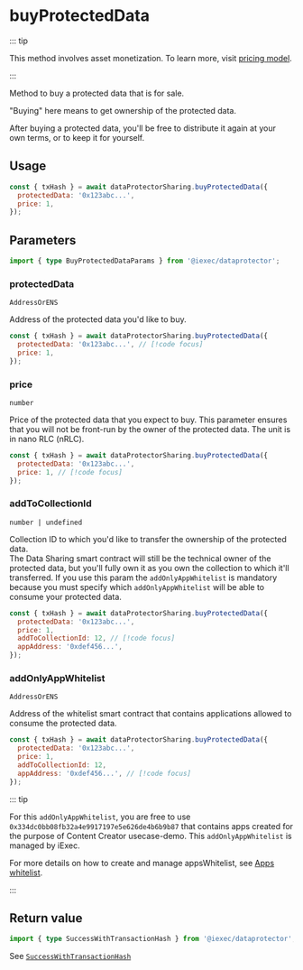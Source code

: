# buyProtectedData

::: tip

This method involves asset monetization. To learn more, visit
[pricing model](../../../../overview/monetizationConcepts/pricingModel.md).

:::

Method to buy a protected data that is for sale.

"Buying" here means to get ownership of the protected data.

After buying a protected data, you'll be free to distribute it again at your own
terms, or to keep it for yourself.

## Usage

```js
const { txHash } = await dataProtectorSharing.buyProtectedData({
  protectedData: '0x123abc...',
  price: 1,
});
```

## Parameters

```ts twoslash
import { type BuyProtectedDataParams } from '@iexec/dataprotector';
```

### protectedData

`AddressOrENS`

Address of the protected data you'd like to buy.

```js
const { txHash } = await dataProtectorSharing.buyProtectedData({
  protectedData: '0x123abc...', // [!code focus]
  price: 1,
});
```

### price

`number`

Price of the protected data that you expect to buy. This parameter ensures that
you will not be front-run by the owner of the protected data. The unit is in
nano RLC (nRLC).

```js
const { txHash } = await dataProtectorSharing.buyProtectedData({
  protectedData: '0x123abc...',
  price: 1, // [!code focus]
});
```

### addToCollectionId

`number | undefined`

Collection ID to which you'd like to transfer the ownership of the protected
data.  
The Data Sharing smart contract will still be the technical owner of the
protected data, but you'll fully own it as you own the collection to which it'll
transferred. If you use this param the `addOnlyAppWhitelist` is mandatory
because you must specify which `addOnlyAppWhitelist` will be able to consume
your protected data.

```js
const { txHash } = await dataProtectorSharing.buyProtectedData({
  protectedData: '0x123abc...',
  price: 1,
  addToCollectionId: 12, // [!code focus]
  appAddress: '0xdef456...',
});
```

### addOnlyAppWhitelist

`AddressOrENS`

Address of the whitelist smart contract that contains applications allowed to
consume the protected data.

```js
const { txHash } = await dataProtectorSharing.buyProtectedData({
  protectedData: '0x123abc...',
  price: 1,
  addToCollectionId: 12,
  appAddress: '0xdef456...', // [!code focus]
});
```

::: tip

For this `addOnlyAppWhitelist`, you are free to use
`0x334dc0bb08fb32a4e9917197e5e626de4b6b9b87` that contains apps created for the
purpose of Content Creator usecase-demo. This `addOnlyAppWhitelist` is managed
by iExec.

For more details on how to create and manage appsWhitelist, see
[Apps whitelist](../../advanced/appsWhitelist.md).

:::

## Return value

```ts twoslash
import { type SuccessWithTransactionHash } from '@iexec/dataprotector';
```

See [`SuccessWithTransactionHash`](../../types.md#successwithtransactionhash)

